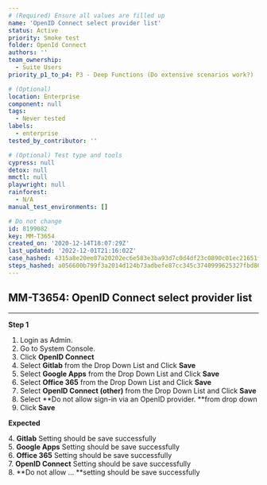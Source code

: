```yaml
---
# (Required) Ensure all values are filled up
name: 'OpenID Connect select provider list'
status: Active
priority: Smoke test
folder: OpenId Connect
authors: ''
team_ownership:
  - Suite Users
priority_p1_to_p4: P3 - Deep Functions (Do extensive scenarios work?)

# (Optional)
location: Enterprise
component: null
tags:
  - Never tested
labels:
  - enterprise
tested_by_contributor: ''

# (Optional) Test type and tools
cypress: null
detox: null
mmctl: null
playwright: null
rainforest:
  - N/A
manual_test_environments: []

# Do not change
id: 8199082
key: MM-T3654
created_on: '2020-12-14T18:07:29Z'
last_updated: '2022-12-01T21:16:02Z'
case_hashed: 4315a8e20ee87a20202ec6e583e3ba93d7c0d4df23c0890c01ec21651f0866777e77980edd6bc0198c2a7774d81e0dfc
steps_hashed: a056600b799f3a2014d124b73adbefe87cc345c3740999625327fbd8659e1d3159fb02c667de8051bf725a1cc6458701
---
```


<!-- (Auto-generated) Based on frontmatter's "key" and "name" -->

## MM-T3654: OpenID Connect select provider list

---

**Step 1**

1. Login as Admin.
2. Go to System Console.
3. Click **OpenID Connect**
4. Select **Gitlab** from the Drop Down List and Click **Save**
5. Select **Google Apps** from the Drop Down List and Click **Save**
6. Select **Office 365** from the Drop Down List and Click **Save**
7. Select **OpenID Connect (other)** from the Drop Down List and Click **Save**
8. Select \*\*Do not allow sign-in via an OpenID provider. \*\*from drop down
9. Click **Save**

**Expected**

4\. **Gitlab** Setting should be save successfully\
5\. **Google Apps** Setting should be save successfully\
6\. **Office 365** Setting should be save successfully\
7\. **OpenID Connect** Setting should be save successfully\
8\. \*\*Do not allow ... \*\*setting should be save successfully
